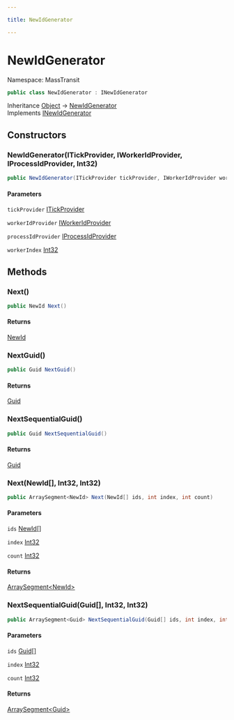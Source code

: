 ```yaml
---

title: NewIdGenerator

---
```


# NewIdGenerator

Namespace: MassTransit

```csharp
public class NewIdGenerator : INewIdGenerator
```

Inheritance [Object](https://learn.microsoft.com/en-us/dotnet/api/system.object) → [NewIdGenerator](../masstransit/newidgenerator)<br/>
Implements [INewIdGenerator](../masstransit/inewidgenerator)

## Constructors

### **NewIdGenerator(ITickProvider, IWorkerIdProvider, IProcessIdProvider, Int32)**

```csharp
public NewIdGenerator(ITickProvider tickProvider, IWorkerIdProvider workerIdProvider, IProcessIdProvider processIdProvider, int workerIndex)
```

#### Parameters

`tickProvider` [ITickProvider](../masstransit/itickprovider)<br/>

`workerIdProvider` [IWorkerIdProvider](../masstransit/iworkeridprovider)<br/>

`processIdProvider` [IProcessIdProvider](../masstransit/iprocessidprovider)<br/>

`workerIndex` [Int32](https://learn.microsoft.com/en-us/dotnet/api/system.int32)<br/>

## Methods

### **Next()**

```csharp
public NewId Next()
```

#### Returns

[NewId](../masstransit/newid)<br/>

### **NextGuid()**

```csharp
public Guid NextGuid()
```

#### Returns

[Guid](https://learn.microsoft.com/en-us/dotnet/api/system.guid)<br/>

### **NextSequentialGuid()**

```csharp
public Guid NextSequentialGuid()
```

#### Returns

[Guid](https://learn.microsoft.com/en-us/dotnet/api/system.guid)<br/>

### **Next(NewId[], Int32, Int32)**

```csharp
public ArraySegment<NewId> Next(NewId[] ids, int index, int count)
```

#### Parameters

`ids` [NewId[]](../masstransit/newid)<br/>

`index` [Int32](https://learn.microsoft.com/en-us/dotnet/api/system.int32)<br/>

`count` [Int32](https://learn.microsoft.com/en-us/dotnet/api/system.int32)<br/>

#### Returns

[ArraySegment\<NewId\>](https://learn.microsoft.com/en-us/dotnet/api/system.arraysegment-1)<br/>

### **NextSequentialGuid(Guid[], Int32, Int32)**

```csharp
public ArraySegment<Guid> NextSequentialGuid(Guid[] ids, int index, int count)
```

#### Parameters

`ids` [Guid[]](https://learn.microsoft.com/en-us/dotnet/api/system.guid)<br/>

`index` [Int32](https://learn.microsoft.com/en-us/dotnet/api/system.int32)<br/>

`count` [Int32](https://learn.microsoft.com/en-us/dotnet/api/system.int32)<br/>

#### Returns

[ArraySegment\<Guid\>](https://learn.microsoft.com/en-us/dotnet/api/system.arraysegment-1)<br/>
